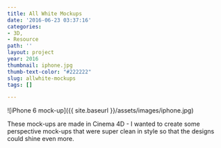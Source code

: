 ```yaml
---
title: All White Mockups
date: '2016-06-23 03:37:16'
categories:
- 3D,
- Resource
path: ''
layout: project
year: 2016
thumbnail: iphone.jpg
thumb-text-color: "#222222"
slug: allwhite-mockups
tags: []

---
```

![iPhone 6 mock-up]({{ site.baseurl }}/assets/images/iphone.jpg)

<div class="text-block">
  <p>These mock-ups are made in Cinema 4D - I wanted to create some perspective mock-ups that were super clean in style so that the designs could shine even more.</p>
</div>

